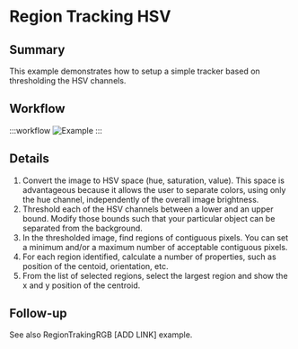 # Region Tracking HSV

## Summary
This example demonstrates how to setup a simple tracker based on thresholding the HSV channels.

## Workflow
:::workflow
![Example](~/workflows/BonsaiExamples/Vision/RegionTrackingHSV/RegionTrackingHSV.bonsai)
:::

## Details
1. Convert the image to HSV space (hue, saturation, value). This space is advantageous because it allows the user to separate colors, using only the hue channel, independently of the overall image brightness. 
2. Threshold each of the HSV channels between a lower and an upper bound. Modify those bounds such that your particular object can be separated from the background. 
3. In the thresholded image, find regions of contiguous pixels. You can set a minimum and/or a maximum number of acceptable contiguous pixels.
4. For each region identified, calculate a number of properties, such as position of the centoid, orientation, etc.
5. From the list of selected regions, select the largest region and show the x and y position of the centroid.

## Follow-up
See also RegionTrakingRGB [ADD LINK] example.

